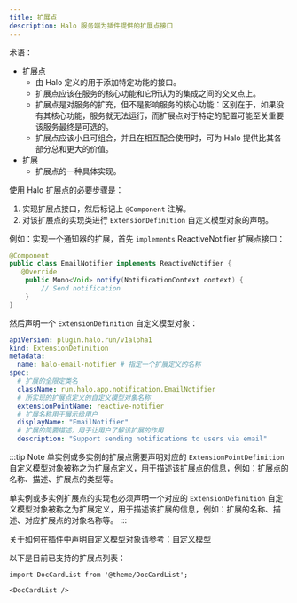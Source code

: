 ```yaml
---
title: 扩展点
description: Halo 服务端为插件提供的扩展点接口
---
```


术语：

- 扩展点
  - 由 Halo 定义的用于添加特定功能的接口。
  - 扩展点应该在服务的核心功能和它所认为的集成之间的交叉点上。
  - 扩展点是对服务的扩充，但不是影响服务的核心功能：区别在于，如果没有其核心功能，服务就无法运行，而扩展点对于特定的配置可能至关重要该服务最终是可选的。
  - 扩展点应该小且可组合，并且在相互配合使用时，可为 Halo 提供比其各部分总和更大的价值。
- 扩展
  - 扩展点的一种具体实现。

使用 Halo 扩展点的必要步骤是：

1. 实现扩展点接口，然后标记上 `@Component` 注解。
2. 对该扩展点的实现类进行 `ExtensionDefinition` 自定义模型对象的声明。

例如：实现一个通知器的扩展，首先 `implements` ReactiveNotifier 扩展点接口：

```java
@Component
public class EmailNotifier implements ReactiveNotifier {
   @Override
    public Mono<Void> notify(NotificationContext context) {
        // Send notification
    }
}
```

然后声明一个 `ExtensionDefinition` 自定义模型对象：

```yaml
apiVersion: plugin.halo.run/v1alpha1
kind: ExtensionDefinition
metadata:
  name: halo-email-notifier # 指定一个扩展定义的名称
spec:
  # 扩展的全限定类名
  className: run.halo.app.notification.EmailNotifier
  # 所实现的扩展点定义的自定义模型对象名称
  extensionPointName: reactive-notifier
  # 扩展名称用于展示给用户
  displayName: "EmailNotifier"
  # 扩展的简要描述，用于让用户了解该扩展的作用
  description: "Support sending notifications to users via email"
```

:::tip Note
单实例或多实例的扩展点需要声明对应的 `ExtensionPointDefinition` 自定义模型对象被称之为扩展点定义，用于描述该扩展点的信息，例如：扩展点的名称、描述、扩展点的类型等。

单实例或多实例扩展点的实现也必须声明一个对应的 `ExtensionDefinition` 自定义模型对象被称之为扩展定义，用于描述该扩展的信息，例如：扩展的名称、描述、对应扩展点的对象名称等。
:::

关于如何在插件中声明自定义模型对象请参考：[自定义模型](../../api-reference/server/extension.md#declare-extension-object)

以下是目前已支持的扩展点列表：

```mdx-code-block
import DocCardList from '@theme/DocCardList';

<DocCardList />
```
